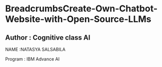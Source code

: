 # BreadcrumbsCreate-Own-Chatbot-Website-with-Open-Source-LLMs
## Author : Cognitive class AI

NAME :NATASYA SALSABILA

Program : IBM Advance AI
